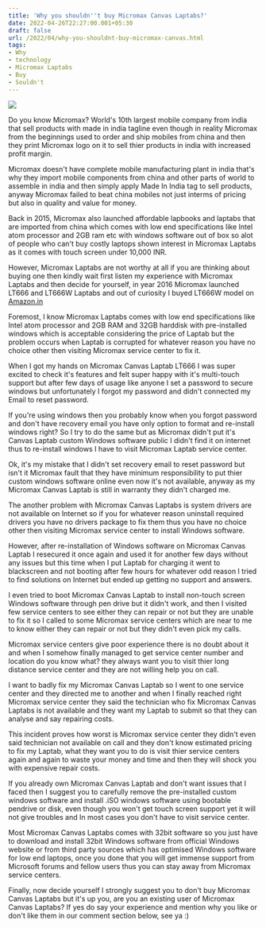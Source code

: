 ```yaml
---
title: 'Why you shouldn''t buy Micromax Canvas Laptabs?'
date: 2022-04-26T22:27:00.001+05:30
draft: false
url: /2022/04/why-you-shouldnt-buy-micromax-canvas.html
tags: 
- Why
- technology
- Micromax Laptabs
- Buy
- Souldn't
---
```


 [![](https://lh3.googleusercontent.com/-S5sIHcIO73E/YmgkejfbS6I/AAAAAAAAKaQ/Y3g1qT8RtzAtxHrQmDrwIDYTLV-upplEgCNcBGAsYHQ/s1600/1650992246780894-0.png)](https://lh3.googleusercontent.com/-S5sIHcIO73E/YmgkejfbS6I/AAAAAAAAKaQ/Y3g1qT8RtzAtxHrQmDrwIDYTLV-upplEgCNcBGAsYHQ/s1600/1650992246780894-0.png) 

  

  

  

Do you know Micromax? World's 10th largest mobile company from india that sell products with made in india tagline even though in reality Micromax from the beginnings used to order and ship mobiles from china and then they print Micromax logo on it to sell thier products in india with increased profit margin.

  

Micromax doesn't have complete mobile manufacturing plant in india that's why they import mobile components from china and other parts of world to  assemble in india and then simply apply Made In India tag to sell products, anyway Micromax failed to beat china mobiles not just interms of pricing but also in quality and value for money.

  

Back in 2015, Micromax also launched affordable lapbooks and laptabs that are imported from china which comes with low end specifications like Intel atom processor and 2GB ram etc with windows software out of box so alot of people who can't buy costly laptops shown interest in Micromax Laptabs as it comes with touch screen under 10,000 INR.

  

However, Micromax Laptabs are not worthy at all if you are thinking about buying one then kindly wait first listen my experience with Micromax Laptabs and then decide for yourself, in year 2016 Micromax launched LT666 and LT666W Laptabs and out of curiosity I buyed LT666W model on [Amazon.in](http://Amazon.in)

  

Foremost, I know Micromax Laptabs comes with low end specifications like Intel atom processor and 2GB RAM and 32GB harddisk with pre-installed windows which is acceptable considering the price of Laptab but the problem occurs when Laptab is corrupted for whatever reason you have no choice other then visiting Micromax service center to fix it.

  

When I got my hands on Micromax Canvas Laptab LT666 I was super excited to check it's features and felt super happy with it's multi-touch support but after few days of usage like anyone I set a password to secure windows but unfortunately I forgot my password and didn't connected my Email to reset password.

  

If you're using windows then you probably know when you forgot password and don't have recovery email you have only option to format and re-install windows right? So I try to do the same but as Micromax didn't put it's Canvas Laptab custom Windows software public I didn't find it on internet thus to re-install windows I have to visit Micromax Laptab service center.

  

Ok, it's my mistake that I didn't set recovery email to reset password but isn't it Micromax fault that they have minimum responsibility to put thier custom windows software online even now it's not available, anyway as my Micromax Canvas Laptab is still in warranty they didn't charged me.

  

The another problem with Micromax Canvas Laptabs is system drivers are not available on Internet so if you for whatever reason uninstall required drivers you have no drivers package to fix them thus you have no choice other then visiting Micromax service center to install Windows software.

  

However, after re-installation of Windows software on Micromax Canvas Laptab I resecured it once again and used it for another few days without any issues but this time when I put Laptab for charging it went to blackscreen and not booting after few hours for whatever odd reason I tried to find solutions on Internet but ended up getting no support and answers.

  

I even tried to boot Micromax Canvas Laptab to install non-touch screen Windows software through pen drive but it didn't work, and then I visited few service centers to see either they can repair or not but they are unable to fix it so I called to some Micromax service centers which are near to me to know either they can repair or not but they didn't even pick my calls.

  

Micromax service centers give poor experience there is no doubt about it and when I somehow finally managed to get service center number and location do you know what? they always want you to visit thier long distance service center and they are not willing help you on call.

  

I want to badly fix my Micromax Canvas Laptab so I went to one service center and they directed me to another and when I finally reached right Micromax service center they said the technician who fix Micromax Canvas Laptabs is not available and they want my Laptab to submit so that they can analyse and say repairing costs.

  

This incident proves how worst is Micromax service center they didn't even said technician not available on call and they don't know estimated pricing to fix my Laptab, what they want you to do is visit thier service centers again and again to waste your money and time and then they will shock you with expensive repair costs.

  

If you already own Micromax Canvas Laptab and don't want issues that I faced then I suggest you to carefully remove the pre-installed custom windows software and install .iSO windows software using bootable pendrive or disk, even though you won't get touch screen support yet it will not give troubles and In most cases you don't have to visit service center.

  

Most Micromax Canvas Laptabs comes with 32bit software so you just have to download and install 32bit Windows software from official Windows website or from third party sources which has optimised Windows software for low end laptops, once you done that you will get immense support from Microsoft forums and fellow users thus you can stay away from Micromax service centers.

  

Finally, now decide yourself I strongly suggest you to don't buy Micromax Canvas Laptabs but it's up you, are you an existing user of Micromax Canvas Laptabs? If yes do say your experience and mention why you like or don't like them in our comment section below, see ya :)